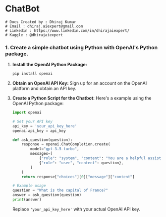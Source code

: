 # ChatBot
```
# Docs Created by : Dhiraj Kumar
# Email : dhiraj.aiexpert@gmail.com
# Linkedin : https://www.linkedin.com/in/dhirajaiexpert/
# Kaggle : @dhirajaiexpert
```

### 1. Create a simple chatbot using Python with OpenAI's Python package.

1. **Install the OpenAI Python Package:**
   ```bash
   pip install openai
   ```

2. **Obtain an OpenAI API Key:**
   Sign up for an account on the OpenAI platform and obtain an API key.

3. **Create a Python Script for the Chatbot:**
   Here's a example using the OpenAI Python package:

   ```python
   import openai

   # Set your API key
   api_key = 'your_api_key_here'
   openai.api_key = api_key

   def ask_question(question):
       response = openai.ChatCompletion.create(
           model="gpt-3.5-turbo",
           messages=[
               {"role": "system", "content": "You are a helpful assistant."},
               {"role": "user", "content": question},
           ]
       )
       return response["choices"][0]["message"]["content"]

   # Example usage
   question = "What is the capital of France?"
   answer = ask_question(question)
   print(answer)
   ```

   Replace `'your_api_key_here'` with your actual OpenAI API key.
